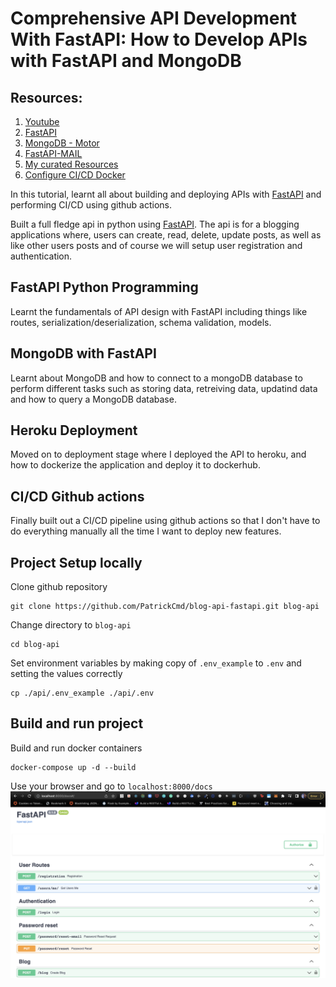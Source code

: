 # Comprehensive API Development With FastAPI: How to Develop APIs with FastAPI and MongoDB

## Resources: 
1. [Youtube](https://www.youtube.com/watch?v=PNv_uLpM4QY&list=WL&index=38&t=13565s)
2. [FastAPI](https://fastapi.tiangolo.com/)
3. [MongoDB - Motor](https://motor.readthedocs.io/en/stable/)
4. [FastAPI-MAIL](https://sabuhish.github.io/fastapi-mail/)
5. [My curated Resources](https://brazen-gouda-57f.notion.site/FastAPI-and-MongoDB-5773093203f34cb192c42ec80066868b)
6. [Configure CI/CD Docker](https://docs.docker.com/language/python/configure-ci-cd/)

In this tutorial, learnt all about building and deploying APIs with [FastAPI](https://fastapi.tiangolo.com/) and performing CI/CD using github actions.

Built a full fledge api in python using [FastAPI](https://fastapi.tiangolo.com/). The api is for a blogging applications where, users can create, read, delete, update posts, as well as like other users posts and of course we will setup user registration and authentication.

## FastAPI Python Programming 
Learnt the fundamentals of API design with FastAPI including things like routes, serialization/deserialization, schema validation, models.

## MongoDB with FastAPI
Learnt about MongoDB and how to connect to a mongoDB database to perform different tasks such as storing data, retreiving data, updatind data and how to query a MongoDB database.

## Heroku Deployment 
Moved on to deployment stage where I deployed the API to heroku, and how to dockerize the application and deploy it to dockerhub. 

## CI/CD Github actions 
Finally built out a CI/CD pipeline using github actions so that I don't have to do everything manually all the time I want to deploy new features.

## Project Setup locally

Clone github repository
```
git clone https://github.com/PatrickCmd/blog-api-fastapi.git blog-api
```

Change directory to `blog-api`
```
cd blog-api
```

Set environment variables by making copy of `.env_example` to `.env` and setting the values correctly
```
cp ./api/.env_example ./api/.env
```

## Build and run project
Build and run docker containers
```
docker-compose up -d --build
```

Use your browser and go to `localhost:8000/docs`
![api-in-browser](./images/Screenshot.png)
